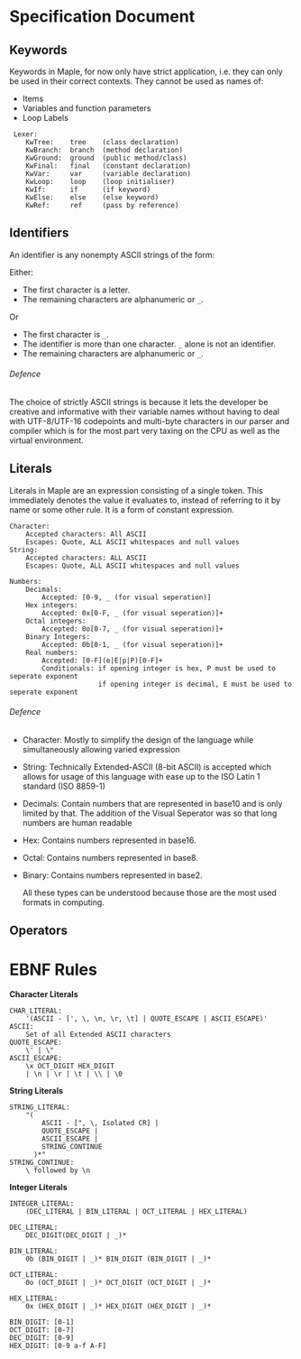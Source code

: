 # Specification Document

## Keywords

Keywords in Maple, for now only have strict application, i.e. they can only be used in their correct contexts. They cannot be used as names of:
* Items
* Variables and function parameters
* Loop Labels

```
 Lexer:
    KwTree:    tree    (class declaration)
    KwBranch:  branch  (method declaration)
    KwGround:  ground  (public method/class)
    KwFinal:   final   (constant declaration)
    KwVar:     var     (variable declaration)
    KwLoop:    loop    (loop initialiser)
    KwIf:      if      (if keyword)
    KwElse:    else    (else keyword)
    KwRef:     ref     (pass by reference)
```

## Identifiers

An identifier is any nonempty ASCII strings of the form:

Either:
* The first character is a letter.
* The remaining characters are alphanumeric or `_`.

Or
* The first character is `_`.
* The identifier is more than one character. `_` alone is not an identifier.
* The remaining characters are alphanumeric or `_`.

###### Defence

The choice of strictly ASCII strings is because it lets the developer be creative and informative with their
variable names without having to deal with UTF-8/UTF-16 codepoints and multi-byte characters in our parser and compiler
which is for the most part very taxing on the CPU as well as the virtual environment.

## Literals

Literals in Maple are an expression consisting of a single token. This immediately denotes the value it evaluates to,
instead of referring to it by name or some other rule. It is a form of constant expression.

```
Character:
    Accepted characters: All ASCII
    Escapes: Quote, ALL ASCII whitespaces and null values
String:
    Accepted characters: ALL ASCII
    Escapes: Quote, ALL ASCII whitespaces and null values

Numbers:
    Decimals:
        Accepted: [0-9, _ (for visual seperation)]
    Hex integers:
        Accepted: 0x[0-F, _ (for visual seperation)]+
    Octal integers:
        Accepted: 0o[0-7, _ (for visual seperation)]+
    Binary Integers:
        Accepted: 0b[0-1, _ (for visual seperation)]+
    Real numbers:
        Accepted: [0-F](e|E|p|P)[0-F]+
        Conditionals: if opening integer is hex, P must be used to seperate exponent
                      if opening integer is decimal, E must be used to seperate exponent
```

###### Defence
* Character: Mostly to simplify the design of the language while simultaneously allowing varied expression
* String: Technically Extended-ASCII (8-bit ASCII) is accepted which allows for usage of this language with ease up
to the ISO Latin 1 standard (ISO 8859-1)
* Decimals: Contain numbers that are represented in base10 and is only limited by that. The addition of the Visual Seperator
was so that long numbers are human readable
* Hex: Contains numbers represented in base16.
* Octal: Contains numbers represented in base8.
* Binary: Contains numbers represented in base2.
    
    All these types can be understood because those are the most used formats in computing.

## Operators


# EBNF Rules

**Character Literals**
```
CHAR_LITERAL:
    '(ASCII - [', \, \n, \r, \t] | QUOTE_ESCAPE | ASCII_ESCAPE)'
ASCII:
    Set of all Extended ASCII characters
QUOTE_ESCAPE:
    \' | \"
ASCII_ESCAPE:
    \x OCT_DIGIT HEX_DIGIT
    | \n | \r | \t | \\ | \0
```


**String Literals**
```
STRING_LITERAL:
    "( 
        ASCII - [", \, Isolated CR] |
        QUOTE_ESCAPE |
        ASCII_ESCAPE |
        STRING_CONTINUE
      )*"
STRING_CONTINUE:
    \ followed by \n
```

**Integer Literals**
```
INTEGER_LITERAL:
    (DEC_LITERAL | BIN_LITERAL | OCT_LITERAL | HEX_LITERAL)

DEC_LITERAL:
    DEC_DIGIT(DEC_DIGIT | _)*

BIN_LITERAL:
    0b (BIN_DIGIT | _)* BIN_DIGIT (BIN_DIGIT | _)*

OCT_LITERAL:
    0o (OCT_DIGIT | _)* OCT_DIGIT (OCT_DIGIT | _)*

HEX_LITERAL:
    0x (HEX_DIGIT | _)* HEX_DIGIT (HEX_DIGIT | _)*

BIN_DIGIT: [0-1]
OCT_DIGIT: [0-7]
DEC_DIGIT: [0-9]
HEX_DIGIT: [0-9 a-f A-F]
```